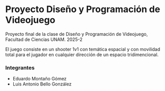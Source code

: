 # Proyecto Diseño y Programación de Videojuego

Proyecto final de la clase de Diseño y Programación de Videojuego, Facultad de Ciencias UNAM. 2025-2

El juego consiste en un shooter 1v1 con temática espacial y con movilidad total para el jugador en cualquier dirección de un espacio tridimencional. 

### Integrantes
- Eduardo Montaño Gómez 
- Luis Antonio Bello González

